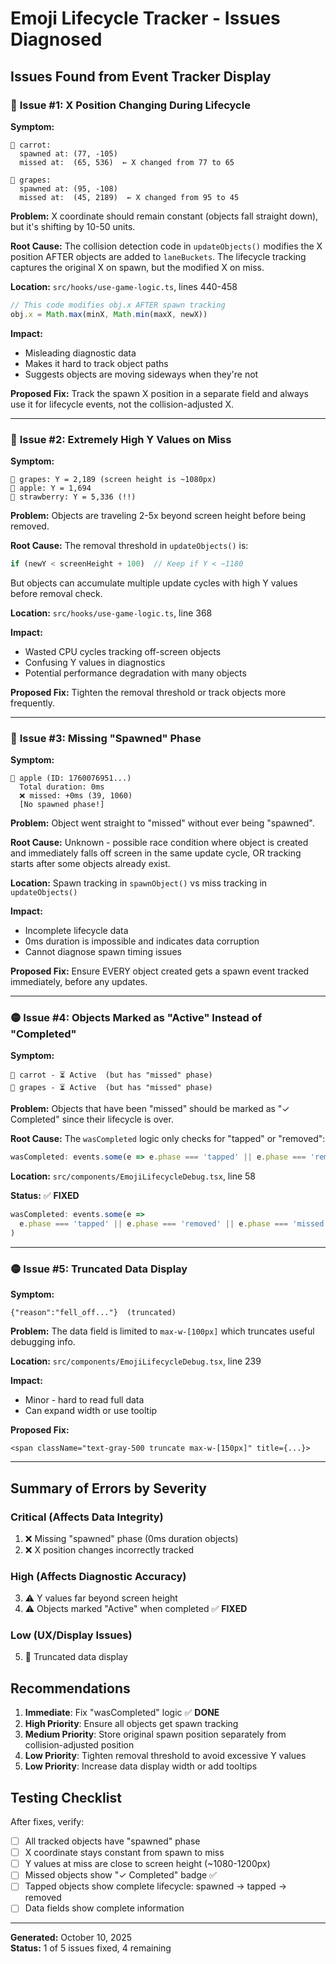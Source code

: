 # Emoji Lifecycle Tracker - Issues Diagnosed

## Issues Found from Event Tracker Display

### 🔴 **Issue #1: X Position Changing During Lifecycle**

**Symptom:**

```
🥕 carrot:
  spawned at: (77, -105)
  missed at:  (65, 536)  ← X changed from 77 to 65

🍇 grapes:
  spawned at: (95, -108)
  missed at:  (45, 2189)  ← X changed from 95 to 45
```

**Problem:** X coordinate should remain constant (objects fall straight down), but it's shifting by 10-50 units.

**Root Cause:** The collision detection code in `updateObjects()` modifies the X position AFTER objects are added to `laneBuckets`. The lifecycle tracking captures the original X on spawn, but the modified X on miss.

**Location:** `src/hooks/use-game-logic.ts`, lines 440-458

```typescript
// This code modifies obj.x AFTER spawn tracking
obj.x = Math.max(minX, Math.min(maxX, newX))
```

**Impact:**

- Misleading diagnostic data
- Makes it hard to track object paths
- Suggests objects are moving sideways when they're not

**Proposed Fix:**
Track the spawn X position in a separate field and always use it for lifecycle events, not the collision-adjusted X.

---

### 🔴 **Issue #2: Extremely High Y Values on Miss**

**Symptom:**

```
🍇 grapes: Y = 2,189 (screen height is ~1080px)
🍎 apple: Y = 1,694
🍓 strawberry: Y = 5,336 (!!)
```

**Problem:** Objects are traveling 2-5x beyond screen height before being removed.

**Root Cause:** The removal threshold in `updateObjects()` is:

```typescript
if (newY < screenHeight + 100)  // Keep if Y < ~1180
```

But objects can accumulate multiple update cycles with high Y values before removal check.

**Location:** `src/hooks/use-game-logic.ts`, line 368

**Impact:**

- Wasted CPU cycles tracking off-screen objects
- Confusing Y values in diagnostics
- Potential performance degradation with many objects

**Proposed Fix:**
Tighten the removal threshold or track objects more frequently.

---

### 🔴 **Issue #3: Missing "Spawned" Phase**

**Symptom:**

```
🍎 apple (ID: 1760076951...)
  Total duration: 0ms
  ❌ missed: +0ms (39, 1060)
  [No spawned phase!]
```

**Problem:** Object went straight to "missed" without ever being "spawned".

**Root Cause:** Unknown - possible race condition where object is created and immediately falls off screen in the same update cycle, OR tracking starts after some objects already exist.

**Location:** Spawn tracking in `spawnObject()` vs miss tracking in `updateObjects()`

**Impact:**

- Incomplete lifecycle data
- 0ms duration is impossible and indicates data corruption
- Cannot diagnose spawn timing issues

**Proposed Fix:**
Ensure EVERY object created gets a spawn event tracked immediately, before any updates.

---

### 🟡 **Issue #4: Objects Marked as "Active" Instead of "Completed"**

**Symptom:**

```
🥕 carrot - ⏳ Active  (but has "missed" phase)
🍇 grapes - ⏳ Active  (but has "missed" phase)
```

**Problem:** Objects that have been "missed" should be marked as "✓ Completed" since their lifecycle is over.

**Root Cause:** The `wasCompleted` logic only checks for "tapped" or "removed":

```typescript
wasCompleted: events.some(e => e.phase === 'tapped' || e.phase === 'removed')
```

**Location:** `src/components/EmojiLifecycleDebug.tsx`, line 58

**Status:** ✅ **FIXED**

```typescript
wasCompleted: events.some(e => 
  e.phase === 'tapped' || e.phase === 'removed' || e.phase === 'missed'
)
```

---

### 🟡 **Issue #5: Truncated Data Display**

**Symptom:**

```
{"reason":"fell_off..."}  (truncated)
```

**Problem:** The data field is limited to `max-w-[100px]` which truncates useful debugging info.

**Location:** `src/components/EmojiLifecycleDebug.tsx`, line 239

**Impact:**

- Minor - hard to read full data
- Can expand width or use tooltip

**Proposed Fix:**

```tsx
<span className="text-gray-500 truncate max-w-[150px]" title={...}>
```

---

## Summary of Errors by Severity

### Critical (Affects Data Integrity)

1. ❌ Missing "spawned" phase (0ms duration objects)
2. ❌ X position changes incorrectly tracked

### High (Affects Diagnostic Accuracy)

3. ⚠️ Y values far beyond screen height
4. ⚠️ Objects marked "Active" when completed ✅ **FIXED**

### Low (UX/Display Issues)

5. 📝 Truncated data display

## Recommendations

1. **Immediate**: Fix "wasCompleted" logic ✅ **DONE**
2. **High Priority**: Ensure all objects get spawn tracking
3. **Medium Priority**: Store original spawn position separately from collision-adjusted position
4. **Low Priority**: Tighten removal threshold to avoid excessive Y values
5. **Low Priority**: Increase data display width or add tooltips

## Testing Checklist

After fixes, verify:

- [ ] All tracked objects have "spawned" phase
- [ ] X coordinate stays constant from spawn to miss
- [ ] Y values at miss are close to screen height (~1080-1200px)
- [ ] Missed objects show "✓ Completed" badge ✅
- [ ] Tapped objects show complete lifecycle: spawned → tapped → removed
- [ ] Data fields show complete information

---

**Generated:** October 10, 2025  
**Status:** 1 of 5 issues fixed, 4 remaining
